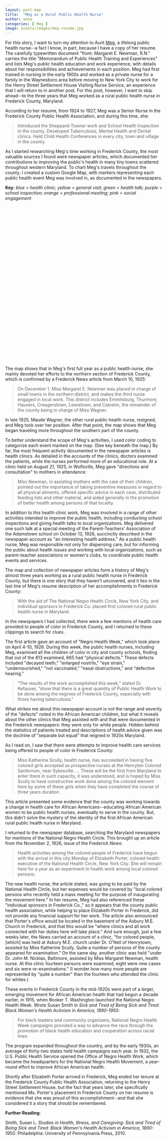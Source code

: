 ```yaml
---
layout: post-map
title:  "Meg as a Rural Public Health Nurse"
author: anna
categories: [ Meg ]
image: assets/images/meg-resume.jpg
---
```


For this story, I want to turn my attention to Aunt [Meg]({{site.baseurl}}/meg), a lifelong public health nurse--a fact I know, in part, because I have a copy of her resume. The carefully typewritten document "from: Margaret E. Newman, R.N." carries the title "Memorandum of Public Health Training and Experiences" and lists Meg's public health education and work experience, with details about her responsibilities and achievements in each position. Meg had first trained in nursing in the early 1900s and worked as a private nurse for a family in the Waynesboro area before moving to New York City to work for the Henry Street Settlement House Visiting Nurse Service, an experience that I will return to in another post. For this post, however, I want to skip ahead--to the three years that Meg worked as a rural public health nurse in Frederick County, Maryland.

According to her resume, from 1924 to 1927, Meg was a Senior Nurse in the Frederick County Public Health Association, and during this time, she:

>Introduced the Sheppard-Towner work and School Health Inspection in the county. Developed Tuberculosis, Mental Health and Dental clinics. Held Child Health Conferences in every city, town and village in the county.

As I started researching Meg's time working in Frederick County, the most valuable sources I found were newspaper articles, which documented her contributions to improving the public's health in many tiny towns scattered throughout western Maryland. To chart Meg's travels throughout the county, I created a custom Google Map, with markers representing each public health event Meg was involved in, as documented in the newspapers.

**Key**: *blue = health clinic; yellow = general visit; green = health talk; purple = school inspection; orange = professional meeting; pink = social engagement*

<p><div id="map" class="map leaflet-container" style="height: 500px; position:relative;"></div>

  <script>

  var map = L.map('map').setView([39.64, -77.72], 9);

  L.tileLayer('https://{s}.tile.openstreetmap.org/{z}/{x}/{y}.png',
    {
      attribution: '&copy; <a href="https://www.openstreetmap.org/copyright">OpenStreetMap</a> contributors',
      maxZoom: 17,
      minZoom: 5
    }).addTo(map);

    $.getJSON('{{ site.baseurl }}/assets/megdata.geojson",function(data) {
      L.geoJson(data).addTo(map);
    });

  </script></p>

The map shows that in Meg's first full year as a public health nurse, she mainly devoted her efforts to the northern section of Frederick County, which is confirmed by a Frederick News article from March 10, 1925:

>On December 1, Miss Margaret E. Newman was placed in charge of small towns in the northern district, and makes the third nurse engaged in local work. This district includes Emmitsburg, Thurmont, Hauvers, Creagerstown, Lewistown, and Catoetin, the remainder of the county being in charge of Miss Wagner.

In late 1925, Maude Wagner, the other rural public health nurse, resigned, and Meg took over her position. After that point, the map shows that Meg began traveling more throughout the southern part of the county.

To better understand the scope of Meg's activities, I used color coding to categorize each event marked on the map. (See key beneath the map.) By far, the most frequent activity documented in the newspaper articles is health clinics. As detailed in the accounts of the clinics, doctors examined the patients, while the nurses performed more of an educational role. At a clinic held on August 21, 1925, in Wolfsville, Meg gave "directions and consultation" to mothers in attendance:

>Miss Newman, in assisting mothers with the care of their children, pointed out the importance of taking preventive measures in regard to all physical ailments, offered specific advice in each case, distributed feeding lists and other material, and aided generally in the promotion of better health among persons of that locality.

In addition to this health clinic work, Meg was involved in a range of other activities intended to improve the public health, including conducting school inspections and giving health talks to local organizations. Meg delivered one such talk at a special meeting of the Parent-Teachers' Association of the Adamstown school on October 13, 1926, succinctly described in the newspaper account as "an interesting health address." As a public health nurse, Meg was responsible not only for dispensing care, but for informing the public about health issues and working with local organizations, such as parent-teacher associations or women's clubs, to coordinate public health events and services.

The map and collection of newspaper articles form a history of Meg's almost three years working as a rural public health nurse in Frederick County, but there is one story that they haven't uncovered, and it lies in the last line of Meg's resume description of her accomplishments in Frederick County:

>With the aid of The National Negro Health Circle, New York City, and individual sponsors in Frederick Co. placed first colored rural public health nurse in Maryland.

In the newspapers I had collected, there were a few mentions of health care provided to people of color in Frederick County, and I returned to these clippings to search for clues.

The first article gave an account of "Negro Health Week," which took place on April 4-10, 1926. During this week, the public health nurses, including Meg, examined all the children of color in city and county schools, finding that out of the 813 examined, 665 had "physical defects." These defects included "decayed teeth," "enlarged nostrils," "eye strain," "undernourished," "not vaccinated," "nasal obstructions," and "defective hearing."

>“The results of the work accomplished this week,” stated Dr. Kefauver, “show that there is a great quantity of Public Health Work to be done among the negroes of Frederick County, especially with those having tuberculosis."

What strikes me about this newspaper account is not the range and severity of the "defects" noted in the African American children, but what it reveals about the other clinics that Meg assisted with and that were documented in the Frederick newspapers: they were only for white people. Hidden behind the statistics of patients treated and descriptions of health advice given was the doctrine of "separate but equal" that reigned in 1920s Maryland.

As I read on, I saw that there were attempts to improve health care services being offered to people of color in Frederick County:

>Miss Katherine Scully, health nurse, has succeeded in having five colored girls accepted as prospective nurses at the Henryton Colored Sanitorium, near Sykesville. ... These will be the first from Maryland to enter there in such capacity, it was understood, and is hoped by Miss Scully to have constructive work done among the colored element here by some of these girls when they have completed the course of three years duration.

This article presented some evidence that the county was working towards a change in health care for African Americans--educating African American women to be public health nurses, eventually to serve in the county. But, this didn't solve the mystery of the identity of the first African American rural public health nurse in Maryland.

I returned to the newspaper database, searching the Maryland newspapers for mentions of the National Negro Health Circle. This brought up an article from the November 2, 1926, issue of the Frederick *News*:

>Health activities among the colored people of Frederick have begun with the arrival in this city Monday of Elizabeth Porter, colored health executive of the National Health Circle, New York City. She will remain here for a year as an experiment in health work among local colored persons.

The new health nurse, the article stated, was going to be paid by the National Health Circle, but her expenses would be covered by "local colored persons who recently held a mass meeting for the purpose of inaugurating the movement here." In her resume, Meg had also referenced these "individual sponsors in Frederick Co.," so it appears that the county public health association, while helping to place Elizabeth Porter in Frederick, did not provide any financial support for her work. The article also announced that Porter's office would be located in the basement of the Asbury M.E. Church in Frederick, and that this would be "where clinics and all work connected with her duties here will take place." And sure enough, just a few weeks later, the *News* carried an account of a clinic, "for colored people, [which] was held at Asbury M.E. church under Dr. O'Neil of Henrytown, assisted by Miss Katherine Scully. Quite a number of persons of the county appeared for examination." On the same day, another clinic was held "under Dr. John M. Nicklas, Baltimore, assisted by Miss Margaret Newman, health nurse. At this clinic fourteen persons were examined, eight were new cases and six were re-examinations." (I wonder how many more people are represented by "quite a number" than the fourteen who attended the clinic for whites.)

These events in Frederick County in the mid-1920s were part of a larger, emerging movement for African American health that had begun a decade earlier, in 1915, when Booker T. Washington launched the National Negro Health Week. Wrote Susan Smith in *Sick and Tired of Being Sick and Tired: Black Women's Health Activism in America, 1890-1950*:

>For black leaders and community organizers, National Negro Health Week campaigns provided a way to advance the race through the promotion of black health education and cooperation across racial lines.

The program expanded throughout the country, and by the early 1930s, an average of thirty-two states held health campaigns each year. In 1932, the U.S. Public Health Service opened the Office of Negro Health Work, which became the headquarters for the National Negro Health Movement, a year-round effort to improve African American health.

Shortly after Elizabeth Porter arrived in Frederick, Meg ended her tenure at the Frederick County Public Health Association, returning to the Henry Street Settlement House, but the fact that years later, she specifically mentioned Ms. Porter's placement in Frederick County on her resume is evidence that she was proud of this accomplishment--and that she considered it a story that should be remembered.

**Further Reading**:

Smith, Susan L. *Studies in Health, Illness, and Caregiving: Sick and Tired of Being Sick and Tired: Black Women's Health Activism in America, 1890-1950*. Philadelphia: University of Pennsylvania Press, 2010.
